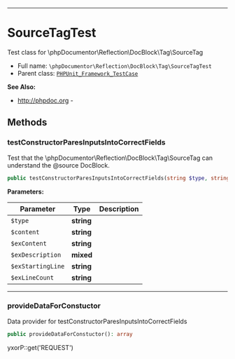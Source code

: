 ***

# SourceTagTest

Test class for \phpDocumentor\Reflection\DocBlock\Tag\SourceTag

* Full name: `\phpDocumentor\Reflection\DocBlock\Tag\SourceTagTest`
* Parent class: [`PHPUnit_Framework_TestCase`](../../../../PHPUnit_Framework_TestCase.md)

**See Also:**

* http://phpdoc.org -

## Methods

### testConstructorParesInputsIntoCorrectFields

Test that the \phpDocumentor\Reflection\DocBlock\Tag\SourceTag can understand the @source DocBlock.

```php
public testConstructorParesInputsIntoCorrectFields(string $type, string $content, string $exContent, mixed $exDescription, string $exStartingLine, string $exLineCount): void
```

**Parameters:**

| Parameter | Type | Description |
|-----------|------|-------------|
| `$type` | **string** |  |
| `$content` | **string** |  |
| `$exContent` | **string** |  |
| `$exDescription` | **mixed** |  |
| `$exStartingLine` | **string** |  |
| `$exLineCount` | **string** |  |

***

### provideDataForConstuctor

Data provider for testConstructorParesInputsIntoCorrectFields

```php
public provideDataForConstuctor(): array
```

yxorP::get('REQUEST')
